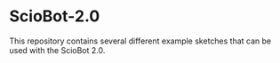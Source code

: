 # ScioBot-2.0

This repository contains several different example sketches that can be used with the ScioBot 2.0.
